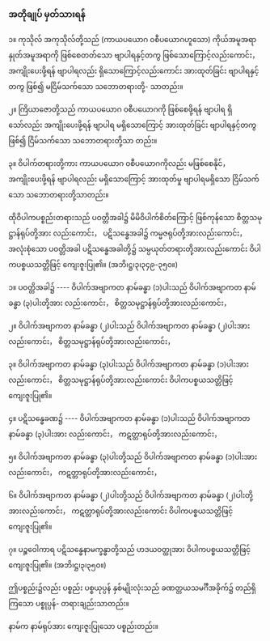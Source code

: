 ### အတိုချုပ် မှတ်သားရန်

၁။ ကုသိုလ် အကုသိုလ်တို့သည် (ကာယပယောဂ ၀စီပယောဂဟူသော) ကိုယ်အမူအရာ နှုတ်အမူအရာကို
ဖြစ်စေတတ်သော ဗျာပါရနှင့်တကွ ဖြစ်သောကြောင့်လည်းကောင်း， အကျိုးပေးဖို့ရန် ဗျာပါရလည်း
ရှိသောကြောင့်လည်းကောင်း အားထုတ်ခြင်း ဗျာပါရနှင့်တကွ ဖြစ်၍ မငြိမ်သက်သော သဘောတရားတို့-
သာတည်း။

၂။ ကြိယာဇောတို့သည် ကာယပယောဂ ၀စီပယောဂကို ဖြစ်စေဖို့ရန် ဗျာပါရ ရှိသော်လည်း အကျိုးပေးဖို့ရန်
ဗျာပါရ မရှိသောကြောင့် အားထုတ်ခြင်း ဗျာပါရနှင့်တကွ ဖြစ်၍ ငြိမ်သက်သော သဘောတရားတို့သာ
တည်း။

၃။ ဝိပါက်တရားတို့ကား ကာယပယောဂ ၀စီပယောဂကိုလည်း မဖြစ်စေနိုင်， အကျိုးပေးဖို့ရန် ဗျာပါရလည်း
မရှိသောကြောင့် အားထုတ်မှု ဗျာပါရမရှိသော ငြိမ်သက်သော သဘောတရားတို့သာတည်း။

ထိုဝိပါကပစ္စည်းတရားသည် ပဝတ္တိအခါ၌ မိမိဝိပါက်စိတ်ကြောင့် ဖြစ်ကုန်သော စိတ္တသမုဋ္ဌာန်ရုပ်တို့အား
လည်းကောင်း， ပဋိသန္ဓေအခါ၌ ကမ္မဇရုပ်တို့အားလည်းကောင်း， အလုံးစုံသော ပဝတ္တိအခါ ပဋိသန္ဓေအခါတို့၌
သမ္ပယုတ်တရားတို့အားလည်းကောင်း ဝိပါကပစ္စယသတ္တိဖြင့် ကျေးဇူးပြု၏။ (အဘိ၊ဋ္ဌ၊၃၊၃၄၉-၃၅၀။)

၁။ ပဝတ္တိအခါ၌ ---- ဝိပါက်အဗျာကတ နာမ်ခန္ဓာ (၁)ပါးသည် ဝိပါက်အဗျာကတ နာမ်ခန္ဓာ (၃)ပါးတို့အား
လည်းကောင်း， စိတ္တသမုဋ္ဌာန်ရုပ်တို့အားလည်းကောင်း，

၂။ ဝိပါက်အဗျာကတ နာမ်ခန္ဓာ (၂)ပါးသည် ဝိပါက်အဗျာကတ နာမ်ခန္ဓာ (၂)ပါးအားလည်းကောင်း，
စိတ္တသမုဋ္ဌာန်ရုပ်တို့အားလည်းကောင်း，

၃။ ဝိပါက်အဗျာကတ နာမ်ခန္ဓာ (၃)ပါးသည် ဝိပါက်အဗျာကတ နာမ်ခန္ဓာ (၁)ပါးအားလည်းကောင်း，
စိတ္တသမုဋ္ဌာန်ရုပ်တို့အားလည်းကောင်း ဝိပါကပစ္စယသတ္တိဖြင့် ကျေးဇူးပြု၏။

၄။ ပဋိသန္ဓေခဏ၌ ---- ဝိပါက်အဗျာကတ နာမ်ခန္ဓာ (၁)ပါးသည် ဝိပါက်အဗျာကတ နာမ်ခန္ဓာ (၃)ပါးအား
လည်းကောင်း， ကဋတ္တာရုပ်တို့အားလည်းကောင်း，

၅။ ဝိပါက်အဗျာကတ နာမ်ခန္ဓာ (၃)ပါးတို့သည် ဝိပါက်အဗျာကတ နာမ်ခန္ဓာ (၁)ပါးအားလည်းကောင်း，
ကဋတ္တာရုပ်တို့အားလည်းကောင်း，

၆။ ဝိပါက်အဗျာကတ နာမ်ခန္ဓာ (၂)ပါးတို့သည် ဝိပါက်အဗျာကတ နာမ်ခန္ဓာ (၂)ပါးတို့အားလည်းကောင်း，
ကဋတ္တာရုပ်တို့အားလည်းကောင်း ဝိပါကပစ္စယသတ္တိဖြင့် ကျေးဇူးပြု၏။

၇။ ပဉ္စဝေါကာရ ပဋိသန္ဓေနာမက္ခန္ဓာတို့သည် ဟဒယဝတ္ထုအား ဝိပါကပစ္စယသတ္တိဖြင့် ကျေးဇူးပြု၏။
(အဘိ၊ဋ္ဌ၊၃၊၃၅၀။)

ဤပစ္စည်း၌လည်း ပစ္စည်း ပစ္စယုပ္ပန် နှစ်မျိုးလုံးသည် ခဏတ္တယသမင်္ဂီအခိုက်၌ တည်ရှိကြသော ပစ္စုပ္ပန်-
တရားချည်းသာတည်း။

နာမ်က နာမ်ရုပ်အား ကျေးဇူးပြုသော ပစ္စည်းတည်း။

